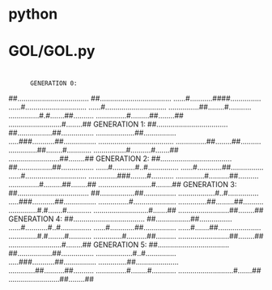# python
#
# GOL/GOL.py
#
          GENERATION 0:
 ##...................................
 ##...................................
 ......#...........####...............
 ......#..............................
 ......#..............................
 ...............##........#...........
 ...............#.#.......##..........
 ...............#.........##........##
 ..........................#........##
          GENERATION 1:
##...................................
##.................##................
...................##................
.....###...........##................
.....................................
...............##........##..........
..............##........#............
................#..........#.......##
.........................##........##
          GENERATION 2:
##...................................
##.................##................
......#...........#..#...............
......#............##................
......#..............................
..............###........#...........
..............#..........##..........
...............#.........##........##
..........................#........##
          GENERATION 3:
##...................................
##.................##................
..................#..#...............
.....###...........##................
...............#.....................
..............##.........##..........
..............#.#.......#............
...........................#.......##
.........................##........##
          GENERATION 4:
##...................................
##.................##................
......#...........#..#...............
......#............##................
......#.......##.....................
..............#.#........#...........
..............#..........##..........
.........................##........##
..........................#........##
          GENERATION 5:
##...................................
##.................##................
..................#..#...............
.....###...........##................
..............##.....................
.............##..........##..........
...............#........#............
...........................#.......##
.........................##........##
